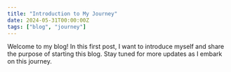 ```yaml
---
title: "Introduction to My Journey"
date: 2024-05-31T00:00:00Z
tags: ["blog", "journey"]
---
```


Welcome to my blog! In this first post, I want to introduce myself and share the purpose of starting this blog. Stay tuned for more updates as I embark on this journey.

